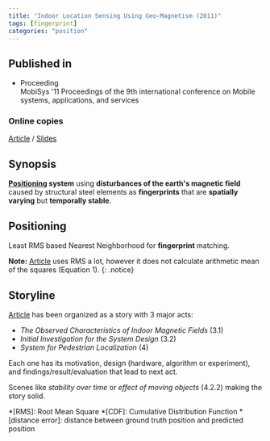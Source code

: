 ```yaml
---
title: "Indoor Location Sensing Using Geo-Magnetism (2011)"
tags: [fingerprint]
categories: "position"
---
```


## Published in
- Proceeding  
MobiSys '11 Proceedings of the 9th international conference on Mobile systems, applications, and services

### Online copies
[Article][article_link]
/
[Slides](https://sigmobile.org/mobisys/2011/slides/magnetism.pdf)

## Synopsis
**[Positioning](#positioning) system** using **disturbances of the earth's magnetic field** caused by structural steel elements as **fingerprints** that are **spatially varying** but **temporally stable**.

## Positioning
Least RMS based Nearest Neighborhood for **fingerprint** matching.

**Note:** [Article](article_link) uses RMS a lot, however it does not calculate arithmetic mean of the squares (Equation 1).
{: .notice}

## Storyline
[Article](article_link) has been organized as a story with 3 major acts:
- *The Observed Characteristics of Indoor Magnetic Fields* (3.1)
- *Initial Investigation for the System Design* (3.2)
- *System for Pedestrian Localization* (4)

Each one has its motivation, design (hardware, algorithm or experiment), and findings/result/evaluation that lead to next act.

Scenes like *stability over time* or *effect of moving objects* (4.2.2) making the story solid.

[article_link]: https://www.media.mit.edu/speech/papers/2011/positioning.systems.pdf

*[RMS]: Root Mean Square
*[CDF]: Cumulative Distribution Function
*[distance error]: distance between ground truth position and predicted position